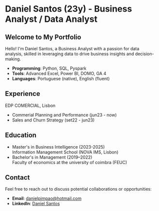 # Daniel Santos (23y) - Business Analyst / Data Analyst

## Welcome to My Portfolio

Hello! I'm Daniel Santos, a Business Analyst with a passion for data analysis, skilled in leveraging data to drive business insights and decision-making.

- **Programming**: Python, SQL, Pyspark
- **Tools**: Advanced Excel, Power BI, DOMO, GA 4 
- **Languages**: Portuguese (native), English (fluent)

## Experience 
EDP COMERCIAL, Lisbon
- Commerial Planning and Performance (jun23 - now)
- Sales and Churn Strategy (set22 - jun23)


## Education

- Master's in Business Intelligence (2023-2025)  
  Information Management School (NOVA IMS, Lisbon)
- Bachelor's in Management (2019–2022)  
  Faculty of economics at the university of coimbra (FEUC)

## Contact

Feel free to reach out to discuss potential collaborations or opportunities:
- **Email**: danielpimpao@hotmail.com
- **LinkedIn**: [Daniel Santos](https://www.linkedin.com/in/danielsimoessantos/)
